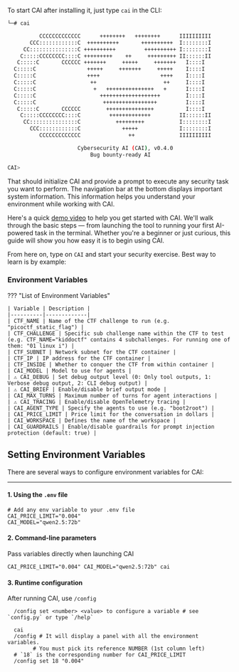To start CAI after installing it, just type `cai` in the CLI:

```bash
└─# cai

          CCCCCCCCCCCCC      ++++++++   ++++++++      IIIIIIIIII
       CCC::::::::::::C  ++++++++++       ++++++++++  I::::::::I
     CC:::::::::::::::C ++++++++++         ++++++++++ I::::::::I
    C:::::CCCCCCCC::::C +++++++++    ++     +++++++++ II::::::II
   C:::::C       CCCCCC +++++++     +++++     +++++++   I::::I
  C:::::C                +++++     +++++++     +++++    I::::I
  C:::::C                ++++                   ++++    I::::I
  C:::::C                 ++                     ++     I::::I
  C:::::C                  +   +++++++++++++++   +      I::::I
  C:::::C                    +++++++++++++++++++        I::::I
  C:::::C                     +++++++++++++++++         I::::I
   C:::::C       CCCCCC        +++++++++++++++          I::::I
    C:::::CCCCCCCC::::C         +++++++++++++         II::::::II
     CC:::::::::::::::C           +++++++++           I::::::::I
       CCC::::::::::::C             +++++             I::::::::I
          CCCCCCCCCCCCC               ++              IIIIIIIIII

                      Cybersecurity AI (CAI), v0.4.0
                          Bug bounty-ready AI

CAI>
```

That should initialize CAI and provide a prompt to execute any security task you want to perform. The navigation bar at the bottom displays important system information. This information helps you understand your environment while working with CAI.

Here's a quick [demo video](https://asciinema.org/a/zm7wS5DA2o0S9pu1Tb44pnlvy) to help you get started with CAI. We'll walk through the basic steps — from launching the tool to running your first AI-powered task in the terminal. Whether you're a beginner or just curious, this guide will show you how easy it is to begin using CAI.

From here on, type on `CAI` and start your security exercise. Best way to learn is by example:

### Environment Variables

??? "List of Environment Variables"

    | Variable | Description |
    |----------|-------------|
    | CTF_NAME | Name of the CTF challenge to run (e.g. "picoctf_static_flag") |
    | CTF_CHALLENGE | Specific sub challenge name within the CTF to test (e.g. CTF_NAME="kiddoctf" contains 4 subchallenges. For running one of them: "01 linux i") |
    | CTF_SUBNET | Network subnet for the CTF container |
    | CTF_IP | IP address for the CTF container |
    | CTF_INSIDE | Whether to conquer the CTF from within container |
    | CAI_MODEL | Model to use for agents |
    | ⚠️ CAI_DEBUG | Set debug output level (0: Only tool outputs, 1: Verbose debug output, 2: CLI debug output) |
    | ⚠️ CAI_BRIEF | Enable/disable brief output mode |
    | CAI_MAX_TURNS | Maximum number of turns for agent interactions |
    | ⚠️ CAI_TRACING | Enable/disable OpenTelemetry tracing |
    | CAI_AGENT_TYPE | Specify the agents to use (e.g. "boot2root") |
    | CAI_PRICE_LIMIT | Price limit for the conversation in dollars |
    | CAI_WORKSPACE | Defines the name of the workspace |
    | CAI_GUARDRAILS | Enable/disable guardrails for prompt injection protection (default: true) |


## Setting Environment Variables

There are several ways to configure environment variables for CAI:

---

#### 1. Using the `.env` file

```
# Add any env variable to your .env file
CAI_PRICE_LIMIT="0.004"
CAI_MODEL="qwen2.5:72b"
```

#### 2. Command-line parameters

Pass variables directly when launching CAI

```
CAI_PRICE_LIMIT="0.004" CAI_MODEL="qwen2.5:72b" cai
```

#### 3. Runtime configuration

After running CAI, use `/config`

```
  /config set <number> <value> to configure a variable # see `config.py` or type `/help`

```

```
  cai
  /config # It will display a panel with all the environment variables.
        # You must pick its reference NUMBER (1st column left)
  # `18` is the corresponding number for CAI_PRICE_LIMIT
  /config set 18 "0.004"
```
